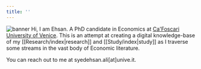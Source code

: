 ```yaml
---
title: ''
---
```

<script async src="https://www.googletagmanager.com/gtag/js?id=G-YT94GSHYN1"></script>
<script>
  window.dataLayer = window.dataLayer || [];
  function gtag(){dataLayer.push(arguments);}
  gtag('js', new Date());

  gtag('config', 'G-YT94GSHYN1');
</script>

![banner](./banner.jpg)
Hi, I am Ehsan. A PhD candidate in Economics at [Ca'Foscari University of Venice](https://www.unive.it/). This is an attempt at creating a digital knowledge-base of my [[Research/index|research]] and [[Study/index|study]] as I traverse some streams in the vast body of Economic literature. 


You can reach out to me at syedehsan.ali\[at\]unive.it.
